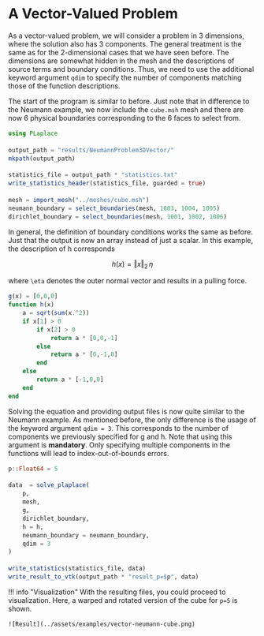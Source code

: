 # A Vector-Valued Problem

As a vector-valued problem, we will consider a problem in 3 dimensions,
where the solution also has 3 components.
The general treatment is the same as for the 2-dimensional cases that we have seen before.
The dimensions are somewhat hidden in the mesh and the descriptions
of source terms and boundary conditions.
Thus, we need to use the additional keyword argument `qdim` to specify the
number of components matching those of the function descriptions.

The start of the program is similar to before.
Just note that in difference to the Neumann example, we now include the `cube.msh` mesh and
there are now 6 physical boundaries corresponding to the 6 faces to select from.

```julia
using PLaplace

output_path = "results/NeumannProblem3DVector/"
mkpath(output_path)

statistics_file = output_path * "statistics.txt"
write_statistics_header(statistics_file, guarded = true)

mesh = import_mesh("../meshes/cube.msh")
neumann_boundary = select_boundaries(mesh, 1003, 1004, 1005)
dirichlet_boundary = select_boundaries(mesh, 1001, 1002, 1006)
```

In general, the definition of boundary conditions works the same as before.
Just that the output is now an array instead of just a scalar.
In this example, the description of h corresponds
```math
h(x) = \Vert x \Vert_2 \, \eta
```
where ``\eta`` denotes the outer normal vector and results in a pulling force.
```julia
g(x) = [0,0,0]
function h(x)
    a = sqrt(sum(x.^2))
    if x[1] > 0
        if x[2] > 0
            return a * [0,0,-1]
        else
            return a * [0,-1,0]
        end
    else
        return a * [-1,0,0]
    end
end
```

Solving the equation and providing output files is now quite similar to
the Neumann example.
As mentioned before, the only difference is the usage of the keyword argument `qdim = 3`.
This corresponds to the number of components we previously specified for g and h.
Note that using this argument is **mandatory**.
Only specifying multiple components in the functions will lead to
index-out-of-bounds errors.
```julia
p::Float64 = 5

data  = solve_plaplace(
    p,
    mesh,
    g,
    dirichlet_boundary,
    h = h,
    neumann_boundary = neumann_boundary,
    qdim = 3
)
    
write_statistics(statistics_file, data)
write_result_to_vtk(output_path * "result_p=$p", data)
```

!!! info "Visualization"
    With the resulting files, you could proceed to visualization.
    Here, a warped and rotated version of the cube for ``p=5`` is shown.

    ![Result](../assets/examples/vector-neumann-cube.png)